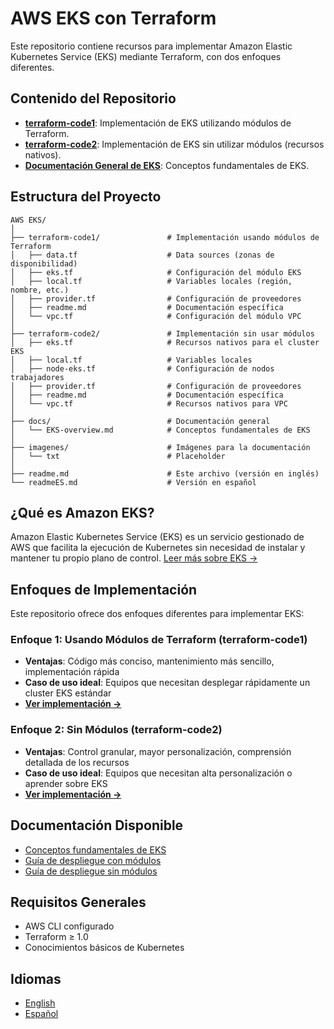 # AWS EKS con Terraform

Este repositorio contiene recursos para implementar Amazon Elastic Kubernetes Service (EKS) mediante Terraform, con dos enfoques diferentes.

## Contenido del Repositorio

- **[terraform-code1](./terraform-code1)**: Implementación de EKS utilizando módulos de Terraform.
- **[terraform-code2](./terraform-code2)**: Implementación de EKS sin utilizar módulos (recursos nativos).
- **[Documentación General de EKS](./docs/EKS-overview.md)**: Conceptos fundamentales de EKS.

## Estructura del Proyecto

```
AWS EKS/
│
├── terraform-code1/               # Implementación usando módulos de Terraform
│   ├── data.tf                    # Data sources (zonas de disponibilidad)
│   ├── eks.tf                     # Configuración del módulo EKS
│   ├── local.tf                   # Variables locales (región, nombre, etc.)
│   ├── provider.tf                # Configuración de proveedores
│   ├── readme.md                  # Documentación específica
│   └── vpc.tf                     # Configuración del módulo VPC
│
├── terraform-code2/               # Implementación sin usar módulos
│   ├── eks.tf                     # Recursos nativos para el cluster EKS
│   ├── local.tf                   # Variables locales
│   ├── node-eks.tf                # Configuración de nodos trabajadores
│   ├── provider.tf                # Configuración de proveedores
│   ├── readme.md                  # Documentación específica
│   └── vpc.tf                     # Recursos nativos para VPC
│
├── docs/                          # Documentación general
│   └── EKS-overview.md            # Conceptos fundamentales de EKS
│
├── imagenes/                      # Imágenes para la documentación
│   └── txt                        # Placeholder
│
├── readme.md                      # Este archivo (versión en inglés)
└── readmeES.md                    # Versión en español
```

## ¿Qué es Amazon EKS?

Amazon Elastic Kubernetes Service (EKS) es un servicio gestionado de AWS que facilita la ejecución de Kubernetes sin necesidad de instalar y mantener tu propio plano de control. [Leer más sobre EKS →](./docs/EKS-overview.md)

## Enfoques de Implementación

Este repositorio ofrece dos enfoques diferentes para implementar EKS:

### Enfoque 1: Usando Módulos de Terraform (terraform-code1)

- **Ventajas**: Código más conciso, mantenimiento más sencillo, implementación rápida
- **Caso de uso ideal**: Equipos que necesitan desplegar rápidamente un cluster EKS estándar
- **[Ver implementación →](./terraform-code1)**

### Enfoque 2: Sin Módulos (terraform-code2)

- **Ventajas**: Control granular, mayor personalización, comprensión detallada de los recursos
- **Caso de uso ideal**: Equipos que necesitan alta personalización o aprender sobre EKS
- **[Ver implementación →](./terraform-code2)**

## Documentación Disponible

- [Conceptos fundamentales de EKS](./docs/EKS-overview.md)
- [Guía de despliegue con módulos](./terraform-code1/README.md)
- [Guía de despliegue sin módulos](./terraform-code2/README.md)

## Requisitos Generales

- AWS CLI configurado
- Terraform ≥ 1.0
- Conocimientos básicos de Kubernetes

## Idiomas

- [English](./readme.md)
- [Español](./readmeES.md)





